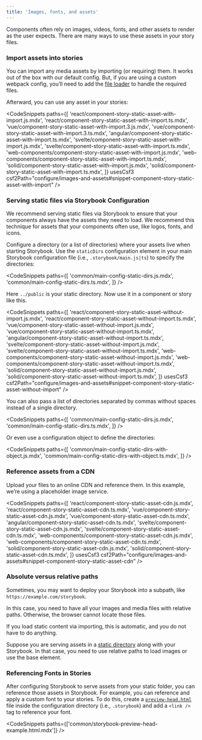 ```yaml
---
title: 'Images, fonts, and assets'
---
```


Components often rely on images, videos, fonts, and other assets to render as the user expects. There are many ways to use these assets in your story files.

### Import assets into stories

You can import any media assets by importing (or requiring) them. It works out of the box with our default config. But, if you are using a custom webpack config, you’ll need to add the [file loader](https://webpack.js.org/loaders/) to handle the required files.

Afterward, you can use any asset in your stories:

<!-- prettier-ignore-start -->

<CodeSnippets
  paths={[
    'react/component-story-static-asset-with-import.js.mdx',
    'react/component-story-static-asset-with-import.ts.mdx',
    'vue/component-story-static-asset-with-import.3.js.mdx',
    'vue/component-story-static-asset-with-import.3.ts.mdx',
    'angular/component-story-static-asset-with-import.ts.mdx',
    'svelte/component-story-static-asset-with-import.js.mdx',
    'svelte/component-story-static-asset-with-import.ts.mdx',
    'web-components/component-story-static-asset-with-import.js.mdx',
    'web-components/component-story-static-asset-with-import.ts.mdx',
    'solid/component-story-static-asset-with-import.js.mdx',
    'solid/component-story-static-asset-with-import.ts.mdx',
  ]}
  usesCsf3
  csf2Path="configure/images-and-assets#snippet-component-story-static-asset-with-import"
/>

<!-- prettier-ignore-end -->

### Serving static files via Storybook Configuration

We recommend serving static files via Storybook to ensure that your components always have the assets they need to load. We recommend this technique for assets that your components often use, like logos, fonts, and icons.

Configure a directory (or a list of directories) where your assets live when starting Storybook. Use the `staticDirs` configuration element in your main Storybook configuration file (i.e., `.storybook/main.js|ts`) to specify the directories:

<!-- prettier-ignore-start -->

<CodeSnippets
  paths={[
    'common/main-config-static-dirs.js.mdx',
    'common/main-config-static-dirs.ts.mdx',
  ]}
/>

<!-- prettier-ignore-end -->

Here `../public` is your static directory. Now use it in a component or story like this.

<!-- prettier-ignore-start -->

<CodeSnippets
  paths={[
    'react/component-story-static-asset-without-import.js.mdx',
    'react/component-story-static-asset-without-import.ts.mdx',
    'vue/component-story-static-asset-without-import.js.mdx',
    'vue/component-story-static-asset-without-import.ts.mdx',
    'angular/component-story-static-asset-without-import.ts.mdx',
    'svelte/component-story-static-asset-without-import.js.mdx',
    'svelte/component-story-static-asset-without-import.ts.mdx',
    'web-components/component-story-static-asset-without-import.js.mdx',
    'web-components/component-story-static-asset-without-import.ts.mdx',
    'solid/component-story-static-asset-without-import.js.mdx',
    'solid/component-story-static-asset-without-import.ts.mdx',
  ]}
  usesCsf3
  csf2Path="configure/images-and-assets#snippet-component-story-static-asset-without-import"
/>

<!-- prettier-ignore-end -->

You can also pass a list of directories separated by commas without spaces instead of a single directory.

<!-- prettier-ignore-start -->

<CodeSnippets
  paths={[
    'common/main-config-static-dirs.js.mdx',
    'common/main-config-static-dirs.ts.mdx',
  ]}
/>

<!-- prettier-ignore-end -->

Or even use a configuration object to define the directories:

<!-- prettier-ignore-start -->

<CodeSnippets
  paths={[
    'common/main-config-static-dirs-with-object.js.mdx',
    'common/main-config-static-dirs-with-object.ts.mdx',
  ]}
/>

<!-- prettier-ignore-end -->

### Reference assets from a CDN

Upload your files to an online CDN and reference them. In this example, we’re using a placeholder image service.

<!-- prettier-ignore-start -->

<CodeSnippets
  paths={[
    'react/component-story-static-asset-cdn.js.mdx',
    'react/component-story-static-asset-cdn.ts.mdx',
    'vue/component-story-static-asset-cdn.js.mdx',
    'vue/component-story-static-asset-cdn.ts.mdx',
    'angular/component-story-static-asset-cdn.ts.mdx',
    'svelte/component-story-static-asset-cdn.js.mdx',
    'svelte/component-story-static-asset-cdn.ts.mdx',
    'web-components/component-story-static-asset-cdn.js.mdx',
    'web-components/component-story-static-asset-cdn.ts.mdx',
    'solid/component-story-static-asset-cdn.js.mdx',
    'solid/component-story-static-asset-cdn.ts.mdx',
  ]}
  usesCsf3
  csf2Path="configure/images-and-assets#snippet-component-story-static-asset-cdn"
/>

<!-- prettier-ignore-end -->

### Absolute versus relative paths

Sometimes, you may want to deploy your Storybook into a subpath, like `https://example.com/storybook`.

In this case, you need to have all your images and media files with relative paths. Otherwise, the browser cannot locate those files.

If you load static content via importing, this is automatic, and you do not have to do anything.

Suppose you are serving assets in a [static directory](#serving-static-files-via-storybook-configuration) along with your Storybook. In that case, you need to use relative paths to load images or use the base element.

### Referencing Fonts in Stories

After configuring Storybook to serve assets from your static folder, you can reference those assets in Storybook. For example, you can reference and apply a custom font to your stories. To do this, create a [`preview-head.html`](./story-rendering.md) file inside the configuration directory (i.e., `.storybook`) and add a `<link />` tag to reference your font.

<!-- prettier-ignore-start -->

<CodeSnippets
  paths={['common/storybook-preview-head-example.html.mdx']} />

<!-- prettier-ignore-end -->
